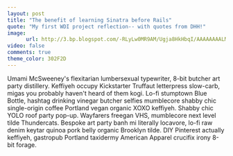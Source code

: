 ```yaml
---
layout: post
title: "The benefit of learning Sinatra before Rails"
quote: "My first WDI project reflection-- with quotes from DHH!"
image:
      url: http://3.bp.blogspot.com/-RLyLw0MR9AM/Ugja8HkHbqI/AAAAAAAALMA/HcqjkTsf94c/s1600/frank_sinatra.jpg
video: false
comments: true
theme_color: 302F2D
---
```


Umami McSweeney's flexitarian lumbersexual typewriter, 8-bit butcher art party distillery. Keffiyeh occupy Kickstarter Truffaut letterpress slow-carb, migas you probably haven't heard of them kogi. Lo-fi stumptown Blue Bottle, hashtag drinking vinegar butcher selfies mumblecore shabby chic single-origin coffee Portland vegan organic XOXO keffiyeh. Shabby chic YOLO roof party pop-up. Wayfarers freegan VHS, mumblecore next level tilde Thundercats. Bespoke art party banh mi literally locavore, lo-fi raw denim keytar quinoa pork belly organic Brooklyn tilde. DIY Pinterest actually keffiyeh, gastropub Portland taxidermy American Apparel crucifix irony 8-bit forage.